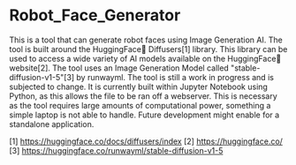 # Robot_Face_Generator
This is a tool that can generate robot faces using Image Generation AI.
The tool is built around the HuggingFace🤗 Diffusers[1] library. This library can be used to access a wide variety of AI models available on the HuggingFace🤗 website[2]. The tool uses an Image Generation Model called "stable-diffusion-v1-5"[3] by runwayml.
The tool is still a work in progress and is subjected to change. It is currently built within Jupyter Notebook using Python, as this allows the file to be ran off a webserver. This is necessary as the tool requires large amounts of computational power, something a simple laptop is not able to handle. Future development might enable for a standalone application.

[1] https://huggingface.co/docs/diffusers/index
[2] https://huggingface.co/
[3] https://huggingface.co/runwayml/stable-diffusion-v1-5
